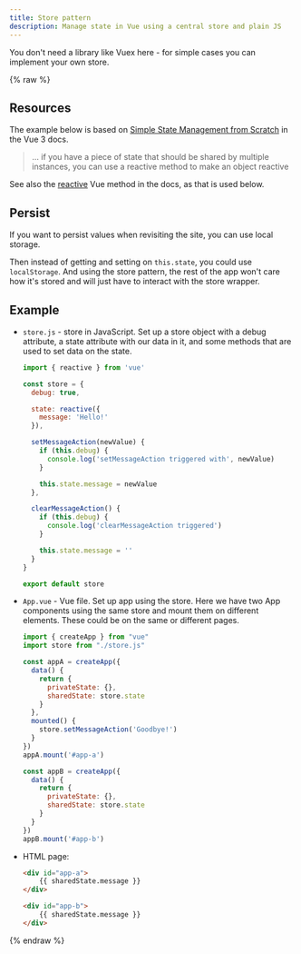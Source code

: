 ```yaml
---
title: Store pattern
description: Manage state in Vue using a central store and plain JS
---
```


You don't need a library like Vuex here - for simple cases you can implement your own store.

{% raw %}

## Resources

The example below is based on [Simple State Management from Scratch](https://v3.vuejs.org/guide/state-management.html#simple-state-management-from-scratch) in the Vue 3 docs.

> ... if you have a piece of state that should be shared by multiple instances, you can use a reactive method to make an object reactive

See also the [reactive](https://v3.vuejs.org/guide/reactivity-fundamentals.html) Vue method in the docs, as that is used below.


## Persist

If you want to persist values when revisiting the site, you can use local storage.

Then instead of getting and setting on `this.state`, you could use `localStorage`. And using the store pattern, the rest of the app won't care how it's stored and will just have to interact with the store wrapper.

## Example

- `store.js` - store in JavaScript. Set up a store object with a debug attribute, a state attribute with our data in it, and some methods that are used to set data on the state.
    ```javascript
    import { reactive } from 'vue'

    const store = {
      debug: true,

      state: reactive({
        message: 'Hello!'
      }),

      setMessageAction(newValue) {
        if (this.debug) {
          console.log('setMessageAction triggered with', newValue)
        }

        this.state.message = newValue
      },

      clearMessageAction() {
        if (this.debug) {
          console.log('clearMessageAction triggered')
        }

        this.state.message = ''
      }
    }

    export default store
    ```
- `App.vue` - Vue file. Set up app using the store. Here we have two App components using the same store and mount them on different elements. These could be on the same or different pages.
    ```javascript
    import { createApp } from "vue"
    import store from "./store.js"

    const appA = createApp({
      data() {
        return {
          privateState: {},
          sharedState: store.state
        }
      },
      mounted() {
        store.setMessageAction('Goodbye!')
      }
    })
    appA.mount('#app-a')

    const appB = createApp({
      data() {
        return {
          privateState: {},
          sharedState: store.state
        }
      }
    })
    appB.mount('#app-b')
    ```
- HTML page:
    ```html
    <div id="app-a">
        {{ sharedState.message }}
    </div>

    <div id="app-b">
        {{ sharedState.message }}
    </div>
    ```
    
{% endraw %}
